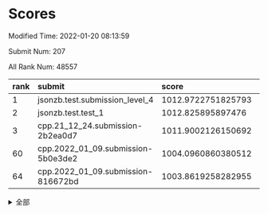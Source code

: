 # Scores

Modified Time: 2022-01-20 08:13:59

Submit Num: 207

All Rank Num: 48557

| rank |               submit               |       score        |       sigma        | pk_num |
| :--- | :--------------------------------- | :----------------- | :----------------- | :----- |
| 1    | jsonzb.test.submission_level_4     | 1012.9722751825793 | 0.8077404443292503 | 935    |
| 2    | jsonzb.test.test_1                 | 1012.825895897476  | 0.827853946689162  | 931    |
| 3    | cpp.21_12_24.submission-2b2ea0d7   | 1011.9002126150692 | 0.8130552999403028 | 935    |
| 60   | cpp.2022_01_09.submission-5b0e3de2 | 1004.0960860380512 | 0.7099129219907724 | 940    |
| 64   | cpp.2022_01_09.submission-816672bd | 1003.8619258282955 | 0.7084566477176215 | 938    |


<details>
<summary>全部</summary>

| rank |                 submit                 |       score        |       sigma        | pk_num |
| :--- | :------------------------------------- | :----------------- | :----------------- | :----- |
| 1    | jsonzb.test.submission_level_4         | 1012.9722751825793 | 0.8077404443292503 | 935    |
| 2    | jsonzb.test.test_1                     | 1012.825895897476  | 0.827853946689162  | 931    |
| 3    | cpp.21_12_24.submission-2b2ea0d7       | 1011.9002126150692 | 0.8130552999403028 | 935    |
| 4    | gobigger.level_3.submission_level_3_37 | 1011.6399462803694 | 0.7920070648429132 | 938    |
| 5    | gobigger.level_3.submission_level_3_38 | 1011.2098070403979 | 0.7715578295511756 | 938    |
| 6    | gobigger.level_3.submission_level_3_36 | 1011.1394720832449 | 0.8112725923752039 | 937    |
| 7    | gobigger.level_3.submission_level_3_42 | 1010.9505924687597 | 0.7595241914914524 | 933    |
| 8    | gobigger.level_3.submission_level_3_35 | 1010.9198163843787 | 0.7487286797893106 | 936    |
| 9    | gobigger.level_3.submission_level_3_8  | 1010.860141267909  | 0.7940399793078785 | 939    |
| 10   | gobigger.level_3.submission_level_3_24 | 1010.7162771432972 | 0.7760186875263545 | 939    |
| 11   | gobigger.level_3.submission_level_3_28 | 1010.7085675414796 | 0.767402642503546  | 935    |
| 12   | gobigger.level_3.submission_level_3_41 | 1010.6964422527504 | 0.7620235026456519 | 941    |
| 13   | gobigger.level_3.submission_level_3_33 | 1010.6785438483223 | 0.7833277593886087 | 943    |
| 14   | gobigger.level_3.submission_level_3_17 | 1010.5054175124865 | 0.7564162473820406 | 942    |
| 15   | gobigger.level_3.submission_level_3_20 | 1010.4885912069933 | 0.7532785406019474 | 939    |
| 16   | gobigger.level_3.submission_level_3_15 | 1010.4013779407516 | 0.7489329060155303 | 937    |
| 17   | gobigger.level_3.submission_level_3_47 | 1010.3840005008392 | 0.7669349743633456 | 937    |
| 18   | gobigger.level_3.submission_level_3_22 | 1010.3642780173814 | 0.7497835327401167 | 940    |
| 19   | gobigger.level_3.submission_level_3_34 | 1010.3556997636975 | 0.7705225397800245 | 944    |
| 20   | gobigger.level_3.submission_level_3_29 | 1010.2875272311657 | 0.7687006714884215 | 937    |
| 21   | gobigger.level_3.submission_level_3_10 | 1010.2804870375376 | 0.7482779667998518 | 942    |
| 22   | gobigger.level_3.submission_level_3_4  | 1010.2580479336233 | 0.7656351875311707 | 941    |
| 23   | gobigger.level_3.submission_level_3_49 | 1010.2329122910802 | 0.7482203882381445 | 938    |
| 24   | gobigger.level_3.submission_level_3_21 | 1010.1841466785432 | 0.7625284048263752 | 942    |
| 25   | gobigger.level_3.submission_level_3_3  | 1010.0815319696113 | 0.7674296942551415 | 940    |
| 26   | gobigger.level_3.submission_level_3_19 | 1010.0329393907319 | 0.7600994838182374 | 933    |
| 27   | gobigger.level_3.submission_level_3_40 | 1009.7813083000029 | 0.7628669943159015 | 937    |
| 28   | gobigger.level_3.submission_level_3_45 | 1009.7039655611486 | 0.7642707021579004 | 941    |
| 29   | gobigger.level_3.submission_level_3_1  | 1009.6872833377391 | 0.7696345088171783 | 940    |
| 30   | gobigger.level_3.submission_level_3_16 | 1009.6363034271349 | 0.7574530229111333 | 938    |
| 31   | gobigger.level_3.submission_level_3_23 | 1009.626683017977  | 0.7561289272470858 | 938    |
| 32   | gobigger.level_3.submission_level_3_26 | 1009.5387249170282 | 0.740495749308287  | 938    |
| 33   | gobigger.level_3.submission_level_3_14 | 1009.4612346607479 | 0.7386095335039827 | 938    |
| 34   | gobigger.level_3.submission_level_3_0  | 1009.3558944656884 | 0.7467838338578848 | 942    |
| 35   | gobigger.level_3.submission_level_3_46 | 1009.2861158994516 | 0.741446031848768  | 940    |
| 36   | gobigger.level_3.submission_level_3_30 | 1009.2824711357958 | 0.7380904681755578 | 941    |
| 37   | gobigger.level_3.submission_level_3_39 | 1009.1748185038149 | 0.733325677457143  | 941    |
| 38   | gobigger.level_3.submission_level_3_18 | 1009.174018948309  | 0.7625972730119093 | 936    |
| 39   | gobigger.level_3.submission_level_3_32 | 1009.1438529699303 | 0.7637582793936322 | 938    |
| 40   | gobigger.level_3.submission_level_3_11 | 1009.0748853937387 | 0.7364128332736631 | 940    |
| 41   | gobigger.level_3.submission_level_3_48 | 1009.0414517662884 | 0.7548112696965916 | 935    |
| 42   | gobigger.level_3.submission_level_3_25 | 1008.9740180880292 | 0.7574871043252888 | 941    |
| 43   | gobigger.level_3.submission_level_3_2  | 1008.9449651780282 | 0.7586930054365238 | 937    |
| 44   | gobigger.level_3.submission_level_3_13 | 1008.9382677096578 | 0.7519646732456    | 939    |
| 45   | gobigger.level_3.submission_level_3_12 | 1008.8687436830302 | 0.7617010315206518 | 936    |
| 46   | gobigger.level_3.submission_level_3_44 | 1008.8559084459112 | 0.7350283430798765 | 938    |
| 47   | gobigger.level_3.submission_level_3_31 | 1008.8373224029247 | 0.7339233289390106 | 941    |
| 48   | gobigger.level_3.submission_level_3_9  | 1008.8025498021482 | 0.7571028054275956 | 938    |
| 49   | gobigger.level_3.submission_level_3_27 | 1008.7510371980335 | 0.740267924212684  | 937    |
| 50   | gobigger.level_3.submission_level_3_7  | 1008.730323183988  | 0.7373963762926512 | 936    |
| 51   | gobigger.level_3.submission_level_3_43 | 1008.7189876349229 | 0.7526840461510208 | 944    |
| 52   | gobigger.level_3.submission_level_3_5  | 1008.4388417803212 | 0.7581583080931579 | 936    |
| 53   | gobigger.level_3.submission_level_3_6  | 1008.3058518038571 | 0.7418657383326704 | 937    |
| 54   | gobigger.level_1.submission_level_1_10 | 1004.6087185870193 | 0.7187097736142892 | 941    |
| 55   | gobigger.level_1.submission_level_1_38 | 1004.4001752315086 | 0.7195770140555094 | 938    |
| 56   | gobigger.level_1.submission_level_1_40 | 1004.2279328304747 | 0.719368746071181  | 936    |
| 57   | gobigger.level_1.submission_level_1_42 | 1004.2061568664298 | 0.728701138564271  | 942    |
| 58   | gobigger.level_1.submission_level_1_33 | 1004.1915047650868 | 0.7133833006197223 | 940    |
| 59   | gobigger.level_1.submission_level_1_2  | 1004.1244418594364 | 0.7231576549962396 | 943    |
| 60   | cpp.2022_01_09.submission-5b0e3de2     | 1004.0960860380512 | 0.7099129219907724 | 940    |
| 61   | gobigger.level_1.submission_level_1_23 | 1004.037378823288  | 0.7153906795600499 | 943    |
| 62   | gobigger.level_1.submission_level_1_20 | 1003.9660163539331 | 0.7117631483682711 | 939    |
| 63   | gobigger.level_1.submission_level_1_29 | 1003.8902458997989 | 0.7143587990427881 | 939    |
| 64   | cpp.2022_01_09.submission-816672bd     | 1003.8619258282955 | 0.7084566477176215 | 938    |
| 65   | gobigger.level_1.submission_level_1_21 | 1003.8120368882917 | 0.7096781949984343 | 939    |
| 66   | gobigger.level_1.submission_level_1_47 | 1003.759189720781  | 0.7094669430689927 | 934    |
| 67   | gobigger.level_1.submission_level_1_28 | 1003.6435778660534 | 0.7254550223997538 | 937    |
| 68   | gobigger.level_1.submission_level_1_25 | 1003.5382342386288 | 0.7116993434277777 | 939    |
| 69   | gobigger.level_1.submission_level_1_19 | 1003.5362743152876 | 0.7061389814399612 | 932    |
| 70   | gobigger.level_1.submission_level_1_46 | 1003.5340860107921 | 0.7121941586398277 | 940    |
| 71   | gobigger.level_1.submission_level_1_24 | 1003.3144334955184 | 0.7114293211594531 | 937    |
| 72   | gobigger.level_1.submission_level_1_43 | 1003.3139070666697 | 0.7130964415128266 | 937    |
| 73   | gobigger.level_1.submission_level_1_49 | 1003.3104638010873 | 0.7181334844794819 | 934    |
| 74   | gobigger.level_1.submission_level_1_34 | 1003.3006053723682 | 0.7150426385304623 | 940    |
| 75   | gobigger.level_1.submission_level_1_0  | 1003.2858222826029 | 0.7217194048567219 | 939    |
| 76   | gobigger.level_1.submission_level_1_30 | 1003.2389349875082 | 0.7072033321437619 | 941    |
| 77   | gobigger.level_1.submission_level_1_44 | 1003.1545781395204 | 0.7182322837964542 | 936    |
| 78   | gobigger.level_1.submission_level_1_11 | 1003.1319261079254 | 0.7257961579012793 | 937    |
| 79   | gobigger.level_1.submission_level_1_4  | 1003.1223615371833 | 0.7148307120388144 | 942    |
| 80   | gobigger.level_1.submission_level_1_41 | 1003.1031113567964 | 0.7143786332582623 | 940    |
| 81   | gobigger.level_1.submission_level_1_37 | 1003.1016600693714 | 0.7267946610867256 | 940    |
| 82   | gobigger.level_1.submission_level_1_16 | 1002.9798596983364 | 0.7174084390563393 | 936    |
| 83   | gobigger.level_1.submission_level_1_39 | 1002.9595405186006 | 0.7064614145715529 | 933    |
| 84   | gobigger.level_1.submission_level_1_15 | 1002.9482884199277 | 0.708373190485773  | 938    |
| 85   | gobigger.level_1.submission_level_1_1  | 1002.9434715776811 | 0.708110552618129  | 941    |
| 86   | gobigger.level_1.submission_level_1_14 | 1002.8797671587213 | 0.7118236755073555 | 939    |
| 87   | gobigger.level_1.submission_level_1_8  | 1002.8256167307457 | 0.7159468750225624 | 937    |
| 88   | gobigger.level_1.submission_level_1_45 | 1002.7964134946501 | 0.701621089680552  | 936    |
| 89   | gobigger.level_1.submission_level_1_35 | 1002.775973694547  | 0.7232172399056884 | 938    |
| 90   | gobigger.level_1.submission_level_1_27 | 1002.7558344260908 | 0.7114110152903007 | 939    |
| 91   | gobigger.level_1.submission_level_1_18 | 1002.7516881128871 | 0.7091753786212553 | 939    |
| 92   | gobigger.level_1.submission_level_1_5  | 1002.6766266314353 | 0.712213306274045  | 940    |
| 93   | gobigger.level_1.submission_level_1_9  | 1002.5296571169489 | 0.7037153240976587 | 938    |
| 94   | gobigger.level_1.submission_level_1_31 | 1002.4783104956947 | 0.7052963990554348 | 943    |
| 95   | gobigger.level_1.submission_level_1_32 | 1002.4524925666642 | 0.7112876083306162 | 938    |
| 96   | gobigger.level_1.submission_level_1_26 | 1002.3888526556756 | 0.7103436386201326 | 935    |
| 97   | gobigger.level_1.submission_level_1_17 | 1002.2942371897965 | 0.7123534403661329 | 943    |
| 98   | gobigger.level_1.submission_level_1_6  | 1002.2838737839328 | 0.7213005560662594 | 944    |
| 99   | gobigger.level_1.submission_level_1_3  | 1002.2490793560914 | 0.7016564807071777 | 939    |
| 100  | gobigger.level_1.submission_level_1_36 | 1002.1793375320751 | 0.7099087904640458 | 938    |
| 101  | gobigger.level_1.submission_level_1_12 | 1002.148614310718  | 0.7189937681996027 | 942    |
| 102  | gobigger.level_1.submission_level_1_7  | 1002.0966303893345 | 0.7151467607451424 | 943    |
| 103  | gobigger.level_1.submission_level_1_22 | 1001.9146607432614 | 0.707892521393743  | 937    |
| 104  | gobigger.level_1.submission_level_1_13 | 1001.7845619278147 | 0.707003289113129  | 940    |
| 105  | gobigger.level_1.submission_level_1_48 | 1001.5885900935093 | 0.7131832672849855 | 943    |
| 106  | gobigger.random.submission_random_9    | 998.0171792578328  | 0.7128184840720012 | 936    |
| 107  | gobigger.random.submission_random_15   | 997.4173041462946  | 0.7147781506730237 | 938    |
| 108  | gobigger.random.submission_random_20   | 997.3622813190921  | 0.7080548999548992 | 941    |
| 109  | gobigger.random.submission_random_40   | 997.1763664960972  | 0.703314645203344  | 937    |
| 110  | gobigger.random.submission_random_3    | 997.0015169813065  | 0.715655459501629  | 939    |
| 111  | gobigger.random.submission_random_45   | 996.9451834809914  | 0.7084307538592485 | 939    |
| 112  | gobigger.random.submission_random_26   | 996.9073501711354  | 0.7052824067134884 | 938    |
| 113  | gobigger.random.submission_random_28   | 996.7712694098085  | 0.7012818152384475 | 937    |
| 114  | gobigger.random.submission_random_6    | 996.7336987242214  | 0.7236355914862483 | 941    |
| 115  | gobigger.random.submission_random_1    | 996.6435284221801  | 0.6954004341349678 | 942    |
| 116  | gobigger.random.submission_random_4    | 996.5362962878975  | 0.7177231514608465 | 942    |
| 117  | gobigger.random.submission_random_34   | 996.5259208270345  | 0.7087946203012888 | 938    |
| 118  | gobigger.random.submission_random_49   | 996.4110125116903  | 0.7000622079748032 | 942    |
| 119  | gobigger.random.submission_random_48   | 996.3652789030924  | 0.7009346129481246 | 938    |
| 120  | gobigger.random.submission_random_0    | 996.3083467567321  | 0.7058036031512542 | 933    |
| 121  | gobigger.random.submission_random_24   | 996.2989504346081  | 0.7172084185061391 | 938    |
| 122  | gobigger.random.submission_random_46   | 996.2792508562126  | 0.7147811168299394 | 934    |
| 123  | gobigger.random.submission_random_10   | 996.2234276717356  | 0.7136928913057045 | 938    |
| 124  | gobigger.random.submission_random_47   | 996.1412711113044  | 0.7023402869670444 | 939    |
| 125  | gobigger.random.submission_random_16   | 996.0872130611734  | 0.7128975731106854 | 944    |
| 126  | gobigger.random.submission_random_18   | 996.0859018999433  | 0.7169079896943482 | 938    |
| 127  | gobigger.random.submission_random_31   | 996.066514899373   | 0.7149073392700568 | 938    |
| 128  | gobigger.random.submission_random_44   | 996.0612125215845  | 0.7164764051178046 | 936    |
| 129  | gobigger.random.submission_random_11   | 996.0008767568255  | 0.7175984532274894 | 940    |
| 130  | gobigger.random.submission_random_19   | 995.9716453538161  | 0.7169720161855342 | 937    |
| 131  | gobigger.random.submission_random_36   | 995.9642086151039  | 0.7146410239427304 | 940    |
| 132  | gobigger.random.submission_random_39   | 995.9580350074182  | 0.7087684190202065 | 939    |
| 133  | gobigger.random.submission_random_14   | 995.9372348563415  | 0.711273278597037  | 940    |
| 134  | gobigger.random.submission_random_7    | 995.9136659141236  | 0.7176450712238068 | 939    |
| 135  | gobigger.random.submission_random_25   | 995.805136792288   | 0.721736825649123  | 939    |
| 136  | gobigger.random.submission_random_35   | 995.7971700798561  | 0.7120305617701026 | 939    |
| 137  | gobigger.random.submission_random_38   | 995.7956562652579  | 0.7117346151518056 | 939    |
| 138  | gobigger.random.submission_random_32   | 995.7826290769492  | 0.7017754939226868 | 937    |
| 139  | gobigger.random.submission_random_17   | 995.6923631636447  | 0.6988818847202372 | 942    |
| 140  | gobigger.random.submission_random_29   | 995.6644005643965  | 0.7081155412889636 | 936    |
| 141  | gobigger.random.submission_random_37   | 995.6351018765122  | 0.7028342451766545 | 941    |
| 142  | gobigger.random.submission_random_23   | 995.6136637047698  | 0.6970594677338068 | 940    |
| 143  | gobigger.random.submission_random_5    | 995.5296105394085  | 0.7053163667444899 | 938    |
| 144  | gobigger.random.submission_random_22   | 995.5030911890959  | 0.7080709131228053 | 940    |
| 145  | gobigger.random.submission_random_30   | 995.4369459736064  | 0.7111163765297561 | 936    |
| 146  | gobigger.random.submission_random_42   | 995.3665272027181  | 0.7088308832637231 | 934    |
| 147  | gobigger.random.submission_random_2    | 995.253492799379   | 0.7079648039118094 | 933    |
| 148  | gobigger.random.submission_random_13   | 995.2440484388089  | 0.7034147050690771 | 942    |
| 149  | gobigger.random.submission_random_43   | 995.1995792825951  | 0.7185940506723606 | 931    |
| 150  | gobigger.random.submission_random_41   | 994.9776543292177  | 0.720013706680149  | 938    |
| 151  | gobigger.random.submission_random_12   | 994.9771937966393  | 0.7124023207169813 | 941    |
| 152  | gobigger.random.submission_random_27   | 994.9760993659202  | 0.7067261278459832 | 934    |
| 153  | gobigger.random.submission_random_33   | 994.9552913728942  | 0.7181317113648786 | 933    |
| 154  | gobigger.level_2.submission_level_2_41 | 994.6231039113648  | 0.7253500481400599 | 937    |
| 155  | gobigger.random.submission_random_21   | 994.3941594900325  | 0.709861351969998  | 939    |
| 156  | gobigger.random.submission_random_8    | 994.2733850842104  | 0.7205257272152564 | 942    |
| 157  | gobigger.level_2.submission_level_2_20 | 994.0159549610206  | 0.7294473247590517 | 935    |
| 158  | gobigger.level_2.submission_level_2_28 | 993.8862032460468  | 0.7300458729569967 | 935    |
| 159  | gobigger.level_2.submission_level_2_10 | 993.7356658177611  | 0.7416295064816992 | 936    |
| 160  | gobigger.level_2.submission_level_2_22 | 993.6791566368513  | 0.7287464363084197 | 939    |
| 161  | gobigger.level_2.submission_level_2_45 | 993.526894400523   | 0.7355897694932431 | 935    |
| 162  | gobigger.level_2.submission_level_2_4  | 993.2735778144169  | 0.7399777773151054 | 941    |
| 163  | gobigger.level_2.submission_level_2_11 | 993.140345633159   | 0.7415807925398776 | 936    |
| 164  | gobigger.level_2.submission_level_2_13 | 992.9721717356841  | 0.7596747333391216 | 940    |
| 165  | gobigger.level_2.submission_level_2_14 | 992.9446042983548  | 0.7473268689863786 | 938    |
| 166  | gobigger.level_2.submission_level_2_40 | 992.881347254031   | 0.7391960580232952 | 941    |
| 167  | gobigger.level_2.submission_level_2_17 | 992.8069774186529  | 0.7324170590556421 | 935    |
| 168  | gobigger.level_2.submission_level_2_3  | 992.792927704653   | 0.7452476098115302 | 936    |
| 169  | gobigger.level_2.submission_level_2_0  | 992.7481312554429  | 0.7586304772653821 | 935    |
| 170  | gobigger.level_2.submission_level_2_46 | 992.6874459108833  | 0.7403540055787261 | 940    |
| 171  | gobigger.level_2.submission_level_2_23 | 992.6808665045663  | 0.7365245344657289 | 944    |
| 172  | gobigger.level_2.submission_level_2_8  | 992.6799658879428  | 0.7624439585008087 | 941    |
| 173  | gobigger.level_2.submission_level_2_35 | 992.5256675526297  | 0.7239512019952841 | 945    |
| 174  | gobigger.level_2.submission_level_2_44 | 992.4629366586377  | 0.737723377057953  | 935    |
| 175  | gobigger.level_2.submission_level_2_5  | 992.4153586942591  | 0.7537745608165705 | 939    |
| 176  | gobigger.level_2.submission_level_2_29 | 992.3982260968145  | 0.7641742708859836 | 937    |
| 177  | gobigger.level_2.submission_level_2_33 | 992.3828368080906  | 0.7582427370805822 | 938    |
| 178  | gobigger.level_2.submission_level_2_24 | 992.3547455340034  | 0.7351392890726909 | 937    |
| 179  | gobigger.level_2.submission_level_2_42 | 992.3369591551669  | 0.7527111531013169 | 938    |
| 180  | gobigger.level_2.submission_level_2_30 | 992.3275786416327  | 0.7309150787118207 | 941    |
| 181  | gobigger.level_2.submission_level_2_32 | 992.3268320753269  | 0.7337116363906574 | 938    |
| 182  | gobigger.level_2.submission_level_2_26 | 992.250656313697   | 0.7512571734808351 | 937    |
| 183  | gobigger.level_2.submission_level_2_36 | 992.1362079342148  | 0.7416672123475719 | 941    |
| 184  | gobigger.level_2.submission_level_2_34 | 992.091869210552   | 0.7514007036778833 | 933    |
| 185  | gobigger.level_2.submission_level_2_43 | 991.9453763666049  | 0.7481067036357198 | 938    |
| 186  | gobigger.level_2.submission_level_2_47 | 991.8656565412854  | 0.7302537910151652 | 934    |
| 187  | gobigger.level_2.submission_level_2_2  | 991.7499255629199  | 0.7501846584882531 | 934    |
| 188  | gobigger.level_2.submission_level_2_27 | 991.6950218721727  | 0.7652559102529053 | 932    |
| 189  | gobigger.level_2.submission_level_2_31 | 991.6266330859021  | 0.7418369958764002 | 940    |
| 190  | gobigger.level_2.submission_level_2_1  | 991.5687593806102  | 0.7443166521891375 | 944    |
| 191  | gobigger.level_2.submission_level_2_16 | 991.5377046492139  | 0.7457129019076502 | 943    |
| 192  | gobigger.level_2.submission_level_2_39 | 991.5165710735412  | 0.7545477687220277 | 938    |
| 193  | gobigger.level_2.submission_level_2_21 | 991.4558810693808  | 0.7520366404958373 | 937    |
| 194  | gobigger.level_2.submission_level_2_18 | 991.3834504607477  | 0.7463268345820554 | 942    |
| 195  | gobigger.level_2.submission_level_2_12 | 991.3032385712538  | 0.7534016339214232 | 936    |
| 196  | gobigger.level_2.submission_level_2_25 | 991.2847781544696  | 0.7595906623037862 | 936    |
| 197  | gobigger.level_2.submission_level_2_7  | 991.2756735727347  | 0.7522846626153007 | 932    |
| 198  | gobigger.level_2.submission_level_2_37 | 991.2274598674777  | 0.7513201020013404 | 934    |
| 199  | gobigger.level_2.submission_level_2_9  | 991.1710452708174  | 0.7622101361815715 | 938    |
| 200  | gobigger.level_2.submission_level_2_15 | 991.1705322853119  | 0.7482072591650535 | 941    |
| 201  | gobigger.level_2.submission_level_2_49 | 990.9079397014724  | 0.7473031620836358 | 931    |
| 202  | gobigger.level_2.submission_level_2_19 | 990.9073478758954  | 0.7831372010069918 | 940    |
| 203  | gobigger.level_2.submission_level_2_48 | 990.3652771183854  | 0.7837843380492594 | 945    |
| 204  | gobigger.level_2.submission_level_2_6  | 990.2774090815781  | 0.7493602038315427 | 938    |
| 205  | gobigger.level_2.submission_level_2_38 | 990.1484257041659  | 0.7887066868207124 | 939    |
| 206  | gobigger.none.submission_none_1        | 976.8409736957102  | 1.4374743978403095 | 934    |
| 207  | gobigger.none.submission_none_0        | 975.5151064658464  | 1.5503098816045544 | 930    |

</details>